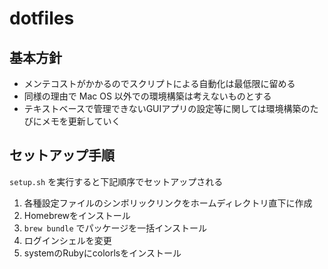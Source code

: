 # dotfiles

## 基本方針
- メンテコストがかかるのでスクリプトによる自動化は最低限に留める
- 同様の理由で Mac OS 以外での環境構築は考えないものとする
- テキストベースで管理できないGUIアプリの設定等に関しては環境構築のたびにメモを更新していく


## セットアップ手順
`setup.sh` を実行すると下記順序でセットアップされる
1. 各種設定ファイルのシンボリックリンクをホームディレクトリ直下に作成
2. Homebrewをインストール
3. `brew bundle` でパッケージを一括インストール
4. ログインシェルを変更
5. systemのRubyにcolorlsをインストール
